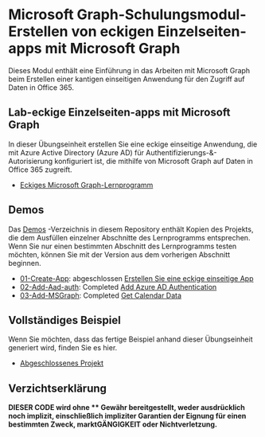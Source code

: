 # <a name="microsoft-graph-training-module---build-angular-single-page-apps-with-microsoft-graph"></a>Microsoft Graph-Schulungsmodul-Erstellen von eckigen Einzelseiten-apps mit Microsoft Graph

Dieses Modul enthält eine Einführung in das Arbeiten mit Microsoft Graph beim Erstellen einer kantigen einseitigen Anwendung für den Zugriff auf Daten in Office 365.

## <a name="lab---angular-single-page-apps-with-the-microsoft-graph"></a>Lab-eckige Einzelseiten-apps mit Microsoft Graph

In dieser Übungseinheit erstellen Sie eine eckige einseitige Anwendung, die mit Azure Active Directory (Azure AD) für Authentifizierungs-&-Autorisierung konfiguriert ist, die mithilfe von Microsoft Graph auf Daten in Office 365 zugreift.

- [Eckiges Microsoft Graph-Lernprogramm](https://docs.microsoft.com/graph/tutorials/angular)

## <a name="demos"></a>Demos

Das [Demos](demos) -Verzeichnis in diesem Repository enthält Kopien des Projekts, die dem Ausfüllen einzelner Abschnitte des Lernprogramms entsprechen. Wenn Sie nur einen bestimmten Abschnitt des Lernprogramms testen möchten, können Sie mit der Version aus dem vorherigen Abschnitt beginnen.

- [01-Create-App](demos/01-create-app): abgeschlossen [Erstellen Sie eine eckige einseitige App](https://docs.microsoft.com/graph/tutorials/angular?tutorial-step=1)
- [02-Add-Aad-auth](demos/02-add-aad-auth): Completed [Add Azure AD Authentication](https://docs.microsoft.com/graph/tutorials/angular?tutorial-step=3)
- [03-Add-MSGraph](demos/03-add-msgraph): Completed [Get Calendar Data](https://docs.microsoft.com/graph/tutorials/angular?tutorial-step=4)

## <a name="completed-sample"></a>Vollständiges Beispiel

Wenn Sie möchten, dass das fertige Beispiel anhand dieser Übungseinheit generiert wird, finden Sie es hier.

- [Abgeschlossenes Projekt](demos/03-add-msgraph)

## <a name="disclaimer"></a>Verzichtserklärung

**DIESER CODE wird ohne ** Gewähr bereitgestellt, weder ausdrücklich noch implizit, einschließlich impliziter Garantien der Eignung für einen bestimmten Zweck, marktGÄNGIGKEIT oder Nichtverletzung.**